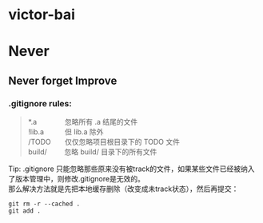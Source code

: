 # victor-bai
Never 
==
Never forget Improve
--

### .gitignore rules:<br>
>*.a&emsp;&emsp;&emsp;&emsp;忽略所有 .a 结尾的文件<br>
>!lib.a&emsp;&emsp;&emsp;但 lib.a 除外<br>
>/TODO&emsp;&emsp;仅仅忽略项目根目录下的 TODO 文件<br>
>build/&emsp;&emsp;&ensp;忽略 build/ 目录下的所有文件<br>

Tip: .gitignore 只能忽略那些原来没有被track的文件，如果某些文件已经被纳入了版本管理中，则修改.gitignore是无效的。<br>
那么解决方法就是先把本地缓存删除（改变成未track状态），然后再提交：<br>

    git rm -r --cached .
    git add .
